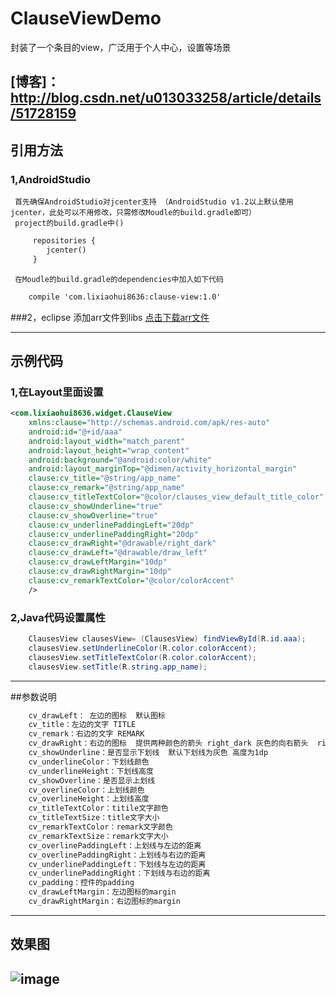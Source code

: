 # ClauseViewDemo
封装了一个条目的view，广泛用于个人中心，设置等场景

[博客]：http://blog.csdn.net/u013033258/article/details/51728159
---------------------------------------------------------------------------------------------------
## 引用方法
### 1,AndroidStudio
     首先确保AndroidStudio对jcenter支持 （AndroidStudio v1.2以上默认使用jcenter，此处可以不用修改，只需修改Moudle的build.gradle即可）
     project的build.gradle中()
```xml
     repositories {
        jcenter()
     }
```
     在Moudle的build.gradle的dependencies中加入如下代码
```xml
    compile 'com.lixiaohui8636:clause-view:1.0'
```
###2，eclipse
    添加arr文件到libs
[点击下载arr文件](http://pan.baidu.com/s/1qYUZ71y)

---------------------------------------------------------------------------------------------------
## 示例代码
### 1,在Layout里面设置
```xml
<com.lixiaohui8636.widget.ClauseView
    xmlns:clause="http://schemas.android.com/apk/res-auto"
    android:id="@+id/aaa"
    android:layout_width="match_parent"
    android:layout_height="wrap_content"
    android:background="@android:color/white"
    android:layout_marginTop="@dimen/activity_horizontal_margin"
    clause:cv_title="@string/app_name"
    clause:cv_remark="@string/app_name"
    clause:cv_titleTextColor="@color/clauses_view_default_title_color"
    clause:cv_showUnderline="true"
    clause:cv_showOverline="true"
    clause:cv_underlinePaddingLeft="20dp"
    clause:cv_underlinePaddingRight="20dp"
    clause:cv_drawRight="@drawable/right_dark"
    clause:cv_drawLeft="@drawable/draw_left"
    clause:cv_drawLeftMargin="10dp"
    clause:cv_drawRightMargin="10dp"
    clause:cv_remarkTextColor="@color/colorAccent"
    />
```
### 2,Java代码设置属性
```java
    ClausesView clausesView= (ClausesView) findViewById(R.id.aaa);
    clausesView.setUnderlineColor(R.color.colorAccent);
    clausesView.setTitleTextColor(R.color.colorAccent);
    clausesView.setTitle(R.string.app_name);
```
---------------------------------------------------------------------------------------------------
##参数说明
```xml
    cv_drawLeft： 左边的图标  默认图标
    cv_title：左边的文字 TITLE
    cv_remark：右边的文字 REMARK
    cv_drawRight：右边的图标  提供两种颜色的箭头 right_dark 灰色的向右箭头  right_light 白色的向右箭头 默认为灰色
    cv_showUnderline：是否显示下划线  默认下划线为灰色 高度为1dp
    cv_underlineColor：下划线颜色
    cv_underlineHeight：下划线高度
    cv_showOverline：是否显示上划线
    cv_overlineColor：上划线颜色
    cv_overlineHeight：上划线高度
    cv_titleTextColor：titile文字颜色
    cv_titleTextSize：title文字大小
    cv_remarkTextColor：remark文字颜色
    cv_remarkTextSize：remark文字大小
    cv_overlinePaddingLeft：上划线与左边的距离
    cv_overlinePaddingRight：上划线与右边的距离
    cv_underlinePaddingLeft：下划线与左边的距离
    cv_underlinePaddingRight：下划线与右边的距离
    cv_padding：控件的padding
    cv_drawLeftMargin：左边图标的margin
    cv_drawRightMargin：右边图标的margin
```
---------------------------------------------------------------------------------------------------
## 效果图
![image](https://github.com/lixiaohui8636/ClauseViewDemo/blob/master/snashot.png)  
---------------------------------------------------------------------------------------------------

